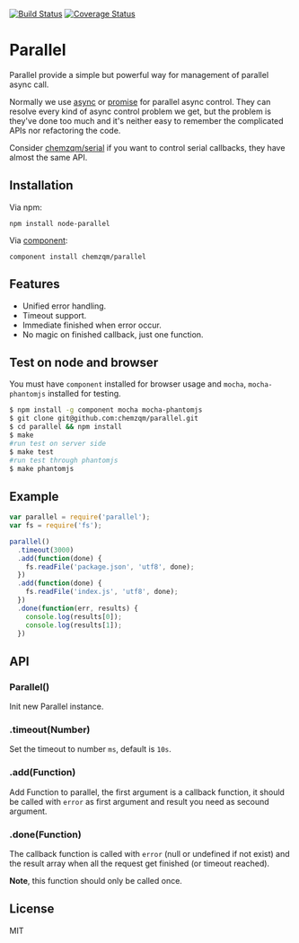 [![Build Status](https://secure.travis-ci.org/chemzqm/parallel.png)](http://travis-ci.org/chemzqm/parallel)
[![Coverage Status](https://coveralls.io/repos/chemzqm/parallel/badge.png?branch=master)](https://coveralls.io/r/chemzqm/parallel?branch=master)

# Parallel

Parallel provide a simple but powerful way for management of parallel async call.

Normally we use [async](https://github.com/caolan/async) or [promise](https://github.com/then/promise) for parallel async control.
They can resolve every kind of async control problem we get, but the problem is they've done too much and it's neither easy to remember the complicated APIs nor refactoring the code.

Consider [chemzqm/serial](https://github.com/chemzqm/serial) if you want to control serial callbacks, they have almost the same API.

## Installation

Via npm:

    npm install node-parallel

Via [component](https://github.com/component/component):

    component install chemzqm/parallel

## Features

* Unified error handling.
* Timeout support.
* Immediate finished when error occur.
* No magic on finished callback, just one function.

## Test on node and browser

You must have `component` installed for browser usage and `mocha`, `mocha-phantomjs` installed for testing.

``` bash
$ npm install -g component mocha mocha-phantomjs
$ git clone git@github.com:chemzqm/parallel.git
$ cd parallel && npm install
$ make
#run test on server side
$ make test 
#run test through phantomjs
$ make phantomjs 
```

## Example

```js
var parallel = require('parallel');
var fs = require('fs');

parallel()
  .timeout(3000)
  .add(function(done) {
    fs.readFile('package.json', 'utf8', done);
  })
  .add(function(done) {
    fs.readFile('index.js', 'utf8', done);
  })
  .done(function(err, results) {
    console.log(results[0]);
    console.log(results[1]);
  })
```

## API

### Parallel()

Init new Parallel instance.

### .timeout(Number)

Set the timeout to number `ms`, default is `10s`.

### .add(Function)

Add Function to parallel, the first argument is a callback function, it should be called with `error` as first argument and result you need as secound argument.

### .done(Function)

The callback function is called with `error` (null or undefined if not exist) and the result array when all the request get finished (or timeout reached).

**Note**, this function should only be called once.

## License

  MIT
